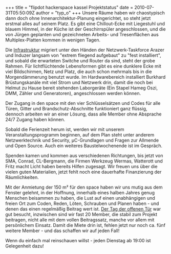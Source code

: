 +++
title = "flipdot hackerspace kassel Projektstatus"
date = 2010-07-31T05:50:09Z
author = "typ_o"
+++
Unsere Räume haben wir chaostypisch dann doch ohne
Innenarchitektur-Planung eingerichtet, so steht jetzt erstmal alles auf
seinem Platz. Es gibt eine Chillout-Ecke mit Liegestuhl und blauem
Himmel, in der Küche ist der Geschirrspüler angeschlossen, und die von
Jürgen geplanten und gezeichneten Arbeits- und Tresenflächen aus
Multiplex-Platten kommen in wenigen Tagen.  
  
Die
[Infrastruktur](http://flipdot.org/wiki/index.php?title=Infrastruktur)
migriert unter den Händen der Netzwerk-Taskforce Arazer und Induzer
langsam von "extrem fliegend aufgebaut" zu "fest installiert", und
sobald die erwarteten Switche und Router da sind, steht der grobe
Rahmen. Für lichtflüchtende Lebensformen gibt es eine dunklere Ecke mit
viel Bildschirmen, Netz und Platz, die auch schon mehrmals bis in die
Morgendämmerung benutzt wurde. Im Hardwarebereich installiert Burkhard
Brüstungskanäle mit viel Strom und Netzwerk drin, damit die noch bei
Helmut zu Hause bereit stehenden Laborgeräte (Ein Stapel Hameg Oszi,
DMM, Zähler und Generatoren), angeschlossen werden können.  
  
Der Zugang in den space mit den vier Schlüsselsätzen und Codes für alle
Türen, Gitter und Brandschutz-Abschnitte funktioniert ganz flüssig,
dennoch arbeiten wir an einer Lösung, dass alle Member ohne Absprache
24/7 Zugang haben können.  
  
Sobald die Ferienzeit herum ist, werden wir mit unserem
Veranstaltungsprogramm beginnen, auf dem Plan steht unter anderem
Netzwerktechnik und Security, µC-Grundlagen und Fragen zur Allmende und
Open Source. Auch ein weiteres Baustelwochenende ist im Gespräch.  
  
Spenden kamen und kommen aus verschiedenen Richtungen, bis jetzt von
SMA, Conrad, CL-Bergmann, die Firmen Werkzeug Wermas, Watterott und
Fritz macht Licht haben bereits Hilfen zugesagt. Wir freuen uns über die
vielen guten Materialien, jetzt fehlt noch eine dauerhafte Finanzierung
der Räumlichkeiten.  
  
Mit der Anmietung der 150 m² für den space haben wir uns mutig aus dem
Fenster gelehnt, in der Hoffnung, innerhalb eines halben Jahres genug
Menschen beisammen zu haben, die Lust auf einen unabhängigen und freien
Ort zum Coden, Reden, Löten, Schrauben und Planen haben - und denen das
einen regelmäßig Beitrag wert ist. [Der Tag der offenen
Tür](http://flipdot.org/blog/uploads/slideshows/offtuer2010-06/) war
gut besucht, inzwischen sind wir fast 20 Member, die stabil zum Projekt
beitragen, nicht alle mit dem vollen Beitragssatz, manche vor allem mit
persönlichem Einsatz. Damit die Miete drin ist, fehlen jetzt nur noch
ca. fünf weitere Member - und das schaffen wir auf jeden Fall\!  
  
Wenn du einfach mal reinschauen willst - jeden Dienstag ab 19:00 ist
Gelegenheit dazu\!
